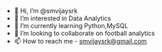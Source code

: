 - 👋 Hi, I’m @smvijaysrk
- 👀 I’m interested in Data Analytics
- 🌱 I’m currently learning Python,MySQL
- 💞️ I’m looking to collaborate on football analytics
- 📫 How to reach me - smvijaysrk@gmail.com

<!---
smvijaysrk/smvijaysrk is a ✨ special ✨ repository because its `README.md` (this file) appears on your GitHub profile.
You can click the Preview link to take a look at your changes.
--->
